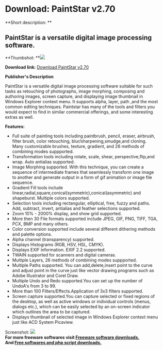 # Download: PaintStar v2.70

**Short description: **

## PaintStar is a versatile digital image processing software.

  
**Thumbshot: **![](http://www.freewarefiles.com/screenshot/paintstar_md.gif)   
  
**Download link:** [Download PaintStar v2.70](http://freesoftwares.boysofts.com/PaintStar-V_program_19504.html)  
  

**Publisher's Description**  
  

PaintStar is a versatile digital image processing software suitable for such
tasks as retouching of photographs, image morphing, composing and authoring
images, screen capture, and displaying image thumbnail in Windows Explorer
context menu. It supports alpha, layer, path ,and the most common editing
techniques. Paintstar has many of the tools and filters you would expect to
find in similar commercial offerings, and some interesting extras as well.

**Features:**

  * Full suite of painting tools including paintbrush, pencil, eraser, airbrush, filter brush, color retouching, blur/sharpening,smudge,and cloning. Many customizable brushes, texture, gradient, and 26 methods of combining modes suppported. 
  * Transformation tools including rotate, scale, shear, perspective,flip,and wrap. Auto antialias supported. 
  * Image Morphing supported. With this technique, you can create a sequence of intermediate frames that seamlessly transform one image to another and generate output in a form of gif animation or image file sequence. 
  * Gradient Fill tools include linear,radial,square,conical(symmetric),conical(asymmetric) and shapeburst. Multiple colors supported. 
  * Selection tools including rectangular, elliptical, free, fuzzy and paths. Add, subtract, invert, antialias and feather selections supported. 
  * Zoom 10% - 2000% display, and show grid supported. 
  * More then 30 File formats supported include JPEG, GIF, PNG, TIFF, TGA, PCX, BMP and many others. 
  * Color conversion supported include several different dithering methods and palette options. 
  * Alpha channel (transparency) supported. 
  * Displays Histograms (RGB, HSV, HSL, CMYK). 
  * Displays EXIF information. EXIF 2.2 supported. 
  * TWAIN supported for scanners and digital cameras. 
  * Multiple Layers, 26 methods of combining modes suppported. 
  * Multiple Paths supported. You can add,delete,insert point to the curve and adjust point in the curve just like vector drawing programs such as Adobe Illustrator and Corel Draw. 
  * Multiple Undo and Redo supported.You can set up the number of UndoA's from 3 to 99. 
  * More than 100 Filters/Effects.Application of 3x3 filters supported. 
  * Screen capture supported.You can capture selected or fixed regions of the desktop, as well as active windows or individual controls (menus, dialogs etc.), which can be easily selected by an on-screen indicator which outlines the area to be captured. 
  * Displays thumbnail of selected image in Windows Explorer context menu just like ACD System Picaview. 

  
  
Screenshot: ![](http://www.freewarefiles.com/screenshot/paintstar.gif)  
**For more freeware softwares visit [Freeware software downloads.](http://freesoftwares.boysofts.com/)**   
**And [Free softwares and php script downloads.](http://www.boysofts.com/)**

